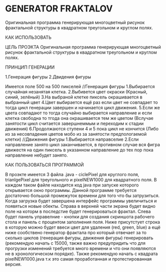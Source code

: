 # GENERATOR FRAKTALOV
Оригинальная программа генерирующая многоцветный рисунок фрактальной структуры в квадратном треугольном и круглом полях.

КАК ИСПОЛЬЗОВАТЬ

ЦЕЛЬ ПРОЭКТА
Оригинальная программа генерирующая многоцветный рисунок фрактальной структуры в квадратном треугольном и круглом полях.

ПРИНЦИП ГЕНЕРАЦИИ

1.Генерация фигуры
2.Двидения фигуры

Имеется поле 500 на 500 пикселей
//Генерация фигуры
1.Выбирается случайная незанятая клетка. 
2.Выбивется цвет окраски (Красный, синий, зелёный) 
3.На выбраной клетке пиксель окрашивается в выбранный цвет 
4.Цвет выбирается ещё раз если цвет не совпадает то тогда цикл генерации завершен и начинается цикл движения. 
5.Если же цвета совпадают то тогда случайно выбирается направление и если клетка свободна то тгода она окрашивается тем же цветом (Вслучае занятости цикл считается завершнеммым и переходим к стадии  движения) 
6.Продолжаются ступени 4 и 5 пока цикл не кончится (Либо из за несовпадения цветов мобо из за занятости предпологаемой клетки) 
//Движения фигуры
1.Выбирается направселие 
2.Если направление занято цикл заканчивается, в противном случае вся фигра движестя на один пиксель в указанном направление до тех пор пока направление небудет занято. 


КАК ПОЛЬЗОВАТЬСЯ ПРОГРАММОЙ

В проэкте имеется 3 файла .java - ciclePixel для круглого поля, trianlgePixel для треугольного и pixelNEW1000 для квадратного поля. В каждом таком файле находится код java при запуске которого открывается окно программы. Данной программе требуется достаточно большой промежуток времени для того что бы затрузиться. Когда загрузка будет завершена интерфейс программы увеличиться и появяться новые обекты. Справа в верхней части экрана будет видно поле на которм в последстие будет генерироваться фрактал. Слева будет панель управелние - кнопки для создания скриншота рабочего стола и панель с процентом заполнения поля. Ниже присутстует строка в которую можно будет ввеси цвет для удаления (red, green, blue) а ещё ниже сообствено генератор фрактала про который отвечает за то сколько циклов (генерация фигуры, движения фигуры) генерировать (рекомендую начать с 15000, также важно предупридить что для прогрузки изменений требуется много времени и что они появляются не в хронологическом порядке). Также рекомендую начать с квадрата pixelNEW1000.java т.к это самая проработанная и протестированная версия.
